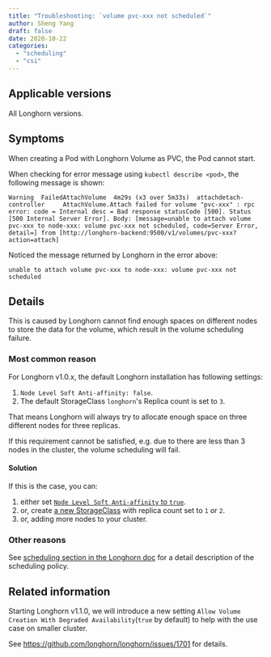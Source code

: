 ```yaml
---
title: "Troubleshooting: `volume pvc-xxx not scheduled`"
author: Sheng Yang
draft: false
date: 2020-10-22
categories:
  - "scheduling"
  - "csi"
---
```


## Applicable versions
All Longhorn versions.

## Symptoms

When creating a Pod with Longhorn Volume as PVC, the Pod cannot start.

When checking for error message using `kubectl describe <pod>`, the following message is shown:

```
Warning  FailedAttachVolume  4m29s (x3 over 5m33s)  attachdetach-controller     AttachVolume.Attach failed for volume "pvc-xxx" : rpc error: code = Internal desc = Bad response statusCode [500]. Status [500 Internal Server Error]. Body: [message=unable to attach volume pvc-xxx to node-xxx: volume pvc-xxx not scheduled, code=Server Error, detail=] from [http://longhorn-backend:9500/v1/volumes/pvc-xxx?action=attach]

```

Noticed the message returned by Longhorn in the error above:
```
unable to attach volume pvc-xxx to node-xxx: volume pvc-xxx not scheduled
```

## Details

This is caused by Longhorn cannot find enough spaces on different nodes to store the data for the volume, which result in the volume scheduling failure.

### Most common reason
For Longhorn v1.0.x, the default Longhorn installation has following settings:
1. `Node Level Soft Anti-affinity: false`.
1. The default StorageClass `longhorn`'s Replica count is set to `3`.

That means Longhorn will always try to allocate enough space on three different nodes for three replicas.

If this requirement cannot be satisfied, e.g. due to there are less than 3 nodes in the cluster, the volume scheduling will fail.

#### Solution
If this is the case, you can:
1. either set [`Node Level Soft Anti-affinity` to `true`](https://longhorn.io/docs/1.0.2/references/settings#replica-node-level-soft-anti-affinity).
2. or, create [a new StorageClass](https://longhorn.io/docs/1.0.2/references/examples#storageclass) with replica count set to `1` or `2`.
3. or, adding more nodes to your cluster.

### Other reasons
See [scheduling section in the Longhorn doc](https://longhorn.io/docs/1.0.2/volumes-and-nodes/scheduling/) for a detail description of the scheduling policy.

## Related information
Starting Longhorn v1.1.0, we will introduce a new setting `Allow Volume Creation With Degraded Availability`(`true` by default) to help with the use case on smaller cluster.

See https://github.com/longhorn/longhorn/issues/1701 for details.
